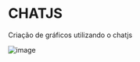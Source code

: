 # CHATJS
Criação de gráficos utilizando o chatjs

![image](https://github.com/user-attachments/assets/f392a0c3-c96c-4368-8490-307f9a45c7a7)

